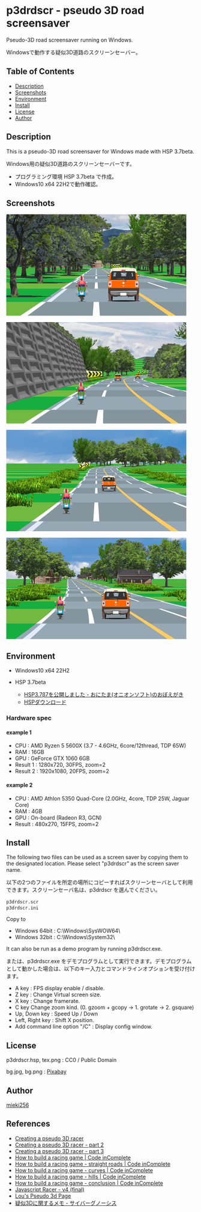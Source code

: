 p3drdscr - pseudo 3D road screensaver
=====================================

Pseudo-3D road screensaver running on Windows.

Windowsで動作する疑似3D道路のスクリーンセーバー。

Table of Contents
-----------------

* [Description](#description)
* [Screenshots](#screenshots)
* [Environment](#environment)
* [Install](#install)
* [License](#license)
* [Author](#author)


Description
-----------

This is a pseudo-3D road screensaver for Windows made with HSP 3.7beta.

Windows用の疑似3D道路のスクリーンセーバーです。

* プログラミング環境 HSP 3.7beta で作成。
* Windows10 x64 22H2で動作確認。

Screenshots
-----------

[![Screenshot 1](./screenshots/sshot0001_small.png)](./screenshots/sshot0001.png)

[![Screenshot 2](./screenshots/sshot0002_small.png)](./screenshots/sshot0002.png)

[![Screenshot 3](./screenshots/sshot0003_small.png)](./screenshots/sshot0003.png)

[![Screenshot 4](./screenshots/sshot0004_small.png)](./screenshots/sshot0004.png)


Environment
-----------

* Windows10 x64 22H2
* HSP 3.7beta

   * [HSP3.7β7を公開しました - おにたま(オニオンソフト)のおぼえがき](https://www.onionsoft.net/wp/archives/3723)
   * [HSPダウンロード](https://hsp.tv/make/downlist.html)

### Hardware spec

#### example 1

* CPU : AMD Ryzen 5 5600X (3.7 - 4.6GHz, 6core/12thread, TDP 65W)
* RAM : 16GB
* GPU : GeForce GTX 1060 6GB
* Result 1 : 1280x720, 30FPS, zoom=2
* Result 2 : 1920x1080, 20FPS, zoom=2

#### example 2

* CPU : AMD Athlon 5350 Quad-Core (2.0GHz, 4core, TDP 25W, Jaguar Core)
* RAM : 4GB
* GPU : On-board (Radeon R3, GCN)
* Result : 480x270, 15FPS, zoom=2


Install
-------

The following two files can be used as a screen saver by copying them to the designated location. Please select "p3drdscr" as the screen saver name.

以下の2つのファイルを所定の場所にコピーすればスクリーンセーバとして利用できます。スクリーンセーバ名は、p3drdscr を選んでください。

```
p3drdscr.scr
p3drdscr.ini
```

Copy to

* Windows 64bit : C:\Windows\SysWOW64\
* Windows 32bit : C:\Windows\System32\

It can also be run as a demo program by running p3drdscr.exe.

または、p3drdscr.exe をデモプログラムとして実行できます。デモプログラムとして動かした場合は、以下のキー入力とコマンドラインオプションを受け付けます。

* A key : FPS display enable / disable.
* Z key : Change Virtual screen size.
* X key : Change framerate.
* C key Change zoom kind. (0. gzoom + gcopy -> 1. grotate -> 2. gsquare)
* Up, Down key : Speed Up / Down
* Left, Right key : Shift X position.
* Add command line option "/C" : Display config window.


License
-------

p3drdscr.hsp, tex.png : CC0 / Public Domain

bg.jpg, bg.png : [Pixabay](https://pixabay.com/ja/photos/%E9%A2%A8%E6%99%AF-%E3%83%90%E3%83%8D-%E5%A4%8F-%E3%82%A4%E3%83%B3%E3%82%B0%E3%83%A9%E3%83%B3%E3%83%89-215830/)


Author
------

[mieki256](https://github.com/mieki256)


References
----------

* [Creating a pseudo 3D racer](https://www.lexaloffle.com/bbs/?tid=35767)
* [Creating a pseudo 3D racer - part 2](https://www.lexaloffle.com/bbs/?tid=35824)
* [Creating a pseudo 3D racer - part 3](https://www.lexaloffle.com/bbs/?tid=35868)
* [How to build a racing game | Code inComplete](https://codeincomplete.com/articles/javascript-racer/)
* [How to build a racing game - straight roads | Code inComplete](https://codeincomplete.com/articles/javascript-racer-v1-straight/)
* [How to build a racing game - curves | Code inComplete](https://codeincomplete.com/articles/javascript-racer-v2-curves/)
* [How to build a racing game - hills | Code inComplete](https://codeincomplete.com/articles/javascript-racer-v3-hills/)
* [How to build a racing game - conclusion | Code inComplete](https://codeincomplete.com/articles/javascript-racer-v4-final/)
* [Javascript Racer - v4 (final)](https://codeincomplete.com/games/racer/)
* [Lou's Pseudo 3d Page](http://www.extentofthejam.com/pseudo/)
* [疑似3Dに関するメモ - サイバーグノーシス](https://seesaawiki.jp/mod_memo/d/%B5%BF%BB%F73D%A4%CB%B4%D8%A4%B9%A4%EB%A5%E1%A5%E2)

